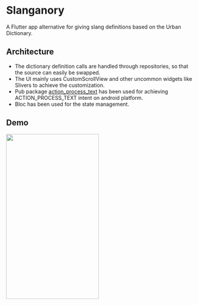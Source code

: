 # Slanganory

A Flutter app alternative for giving slang definitions based on the Urban Dictionary.

## Architecture
* The dictionary definition calls are handled through repositories, so that the source can easily be swapped.
* The UI mainly uses CustomScrollView and other uncommon widgets like Slivers to achieve the customization.
* Pub package [action_process_text](https://pub.dev/packages/action_process_text) has been used for achieving ACTION_PROCESS_TEXT intent on android platform.
* Bloc has been used for the state management.
## Demo 
<img src="https://i.imgur.com/lk18GHV.gif" height=444 width=250>

